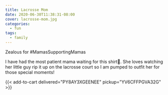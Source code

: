 ```yaml
---
title: Lacrosse Mom
date: 2020-06-30T11:38:31-08:00
cover: lacrosse-mom.jpg
categories:
  - fun
tags:
  - family
---
```


Zealous for #MamasSupportingMamas

I have had the most patient mama waiting for this shirt💙. She loves watching her little guy rip it up on the lacrosse court so I am pumped to outfit her for those special moments!

<!--more-->

{{< add-to-cart delivered="PY8AY3XGEENEE" pickup="YV6CFFPGVA32G" >}}

